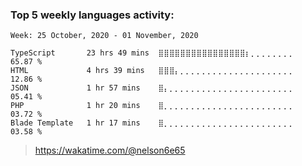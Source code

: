 ### Top 5 weekly languages activity:

<!--START_SECTION:waka-->
```text
Week: 25 October, 2020 - 01 November, 2020

TypeScript       23 hrs 49 mins  ⣿⣿⣿⣿⣿⣿⣿⣿⣿⣿⣿⣿⣿⣿⣿⣿⡆⡀⡀⡀⡀⡀⡀⡀⡀   65.87 % 
HTML             4 hrs 39 mins   ⣿⣿⣿⡄⡀⡀⡀⡀⡀⡀⡀⡀⡀⡀⡀⡀⡀⡀⡀⡀⡀⡀⡀⡀⡀   12.86 % 
JSON             1 hr 57 mins    ⣿⡄⡀⡀⡀⡀⡀⡀⡀⡀⡀⡀⡀⡀⡀⡀⡀⡀⡀⡀⡀⡀⡀⡀⡀   05.41 % 
PHP              1 hr 20 mins    ⣿⡀⡀⡀⡀⡀⡀⡀⡀⡀⡀⡀⡀⡀⡀⡀⡀⡀⡀⡀⡀⡀⡀⡀⡀   03.72 % 
Blade Template   1 hr 17 mins    ⣿⡀⡀⡀⡀⡀⡀⡀⡀⡀⡀⡀⡀⡀⡀⡀⡀⡀⡀⡀⡀⡀⡀⡀⡀   03.58 % 
```
<!--END_SECTION:waka-->

> https://wakatime.com/@nelson6e65
